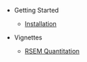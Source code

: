 
* Getting Started
    * [Installation](README.md)

* Vignettes
    * [RSEM Quantitation](vignettes/rsem.md)